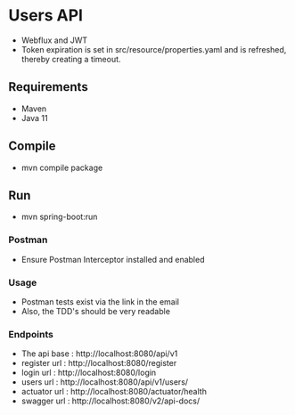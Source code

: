 # Users API
* Webflux and JWT
* Token expiration is set in src/resource/properties.yaml and is refreshed, thereby creating a timeout.

## Requirements
* Maven
* Java 11

## Compile
* mvn compile package

## Run
* mvn spring-boot:run


### Postman
* Ensure Postman Interceptor installed and enabled

### Usage
* Postman tests exist via the link in the email
* Also, the TDD's should be very readable


### Endpoints
* The api base  : http://localhost:8080/api/v1
* register url  : http://localhost:8080/register
* login    url  : http://localhost:8080/login
* users    url  : http://localhost:8080/api/v1/users/
* actuator url  : http://localhost:8080/actuator/health
* swagger  url  : http://localhost:8080/v2/api-docs/
